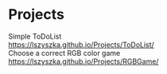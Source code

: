 # Projects
Simple ToDoList </br>
https://lszyszka.github.io/Projects/ToDoList/</br>
Choose a correct RGB color game</br>
https://lszyszka.github.io/Projects/RGBGame/
